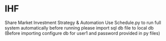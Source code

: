 # IHF
Share Market Investment Strategy &amp; Automation
Use Schedule.py to run full system automatically
before running please import sql db file to local db
(Before importing configure db for user1 and password provided in py files)
